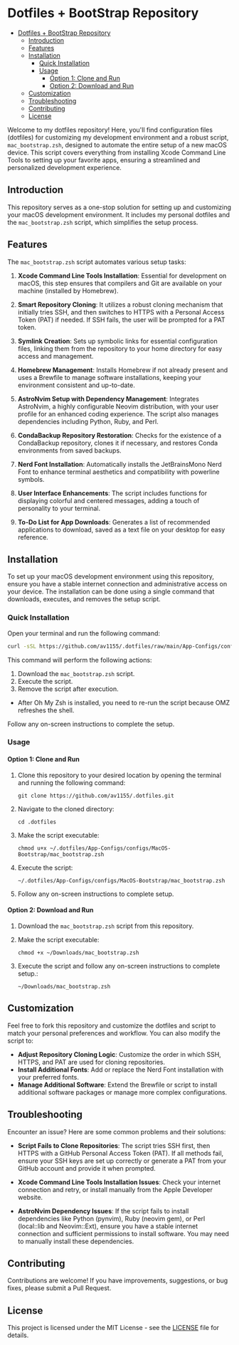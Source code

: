 # Dotfiles + BootStrap Repository

<!--toc:start-->

-   [Dotfiles + BootStrap Repository](#dotfiles-bootstrap-repository)
    -   [Introduction](#introduction)
    -   [Features](#features)
    -   [Installation](#installation)
        -   [Quick Installation](#quick-installation)
        -   [Usage](#usage)
            -   [Option 1: Clone and Run](#option-1-clone-and-run)
            -   [Option 2: Download and Run](#option-2-download-and-run)
    -   [Customization](#customization)
    -   [Troubleshooting](#troubleshooting)
    -   [Contributing](#contributing)
    -   [License](#license)
    <!--toc:end-->

Welcome to my dotfiles repository! Here, you'll find configuration files
(dotfiles) for customizing my development environment and a robust script,
`mac_bootstrap.zsh`, designed to automate the entire setup of a new macOS
device. This script covers everything from installing Xcode Command Line Tools
to setting up your favorite apps, ensuring a streamlined and personalized
development experience.

## Introduction

This repository serves as a one-stop solution for setting up and customizing
your macOS development environment. It includes my personal dotfiles and the
`mac_bootstrap.zsh` script, which simplifies the setup process.

## Features

The `mac_bootstrap.zsh` script automates various setup tasks:

1. **Xcode Command Line Tools Installation**: Essential for development on
   macOS, this step ensures that compilers and Git are available on your
   machine (installed by Homebrew).

2. **Smart Repository Cloning**: It utilizes a robust cloning mechanism that initially tries SSH, and then switches to HTTPS with a Personal Access Token (PAT) if needed. If SSH fails, the user will be prompted for a PAT token.

3. **Symlink Creation**: Sets up symbolic links for essential configuration
   files, linking them from the repository to your home directory for easy
   access and management.

4. **Homebrew Management**: Installs Homebrew if not already present and uses a
   Brewfile to manage software installations, keeping your environment
   consistent and up-to-date.

5. **AstroNvim Setup with Dependency Management**: Integrates AstroNvim, a highly configurable Neovim distribution, with your user profile for an enhanced coding experience. The script also manages dependencies including Python, Ruby, and Perl.

6. **CondaBackup Repository Restoration**: Checks for the existence of a
   CondaBackup repository, clones it if necessary, and restores Conda
   environments from saved backups.

7. **Nerd Font Installation**: Automatically installs the JetBrainsMono Nerd
   Font to enhance terminal aesthetics and compatibility with powerline
   symbols.

8. **User Interface Enhancements**: The script includes functions for displaying
   colorful and centered messages, adding a touch of personality to your
   terminal.

9. **To-Do List for App Downloads**: Generates a list of recommended
   applications to download, saved as a text file on your desktop for easy
   reference.

## Installation

To set up your macOS development environment using this repository, ensure you have a stable internet connection and administrative access on your device. The installation can be done using a single command that downloads, executes, and removes the setup script.

### Quick Installation

Open your terminal and run the following command:

```bash
curl -sSL https://github.com/av1155/.dotfiles/raw/main/App-Configs/configs/MacOS-Bootstrap/mac_bootstrap.zsh -o mac_bootstrap.zsh && zsh mac_bootstrap.zsh && rm mac_bootstrap.zsh
```

This command will perform the following actions:

1.  Download the `mac_bootstrap.zsh` script.
2.  Execute the script.
3.  Remove the script after execution.

-   After Oh My Zsh is installed, you need to re-run the script because OMZ refreshes the shell.

Follow any on-screen instructions to complete the setup.

### Usage

#### Option 1: Clone and Run

1. Clone this repository to your desired location by opening the terminal and
   running the following command:

    ```shell
    git clone https://github.com/av1155/.dotfiles.git
    ```

2. Navigate to the cloned directory:

    `cd .dotfiles`

3. Make the script executable:

    `chmod u+x ~/.dotfiles/App-Configs/configs/MacOS-Bootstrap/mac_bootstrap.zsh`

4. Execute the script:

    `~/.dotfiles/App-Configs/configs/MacOS-Bootstrap/mac_bootstrap.zsh`

5. Follow any on-screen instructions to complete setup.

#### Option 2: Download and Run

1. Download the `mac_bootstrap.zsh` script from this repository.

2. Make the script executable:

    `chmod +x ~/Downloads/mac_bootstrap.zsh`

3. Execute the script and follow any on-screen instructions to complete setup.:

    `~/Downloads/mac_bootstrap.zsh`

## Customization

Feel free to fork this repository and customize the dotfiles and script to match
your personal preferences and workflow. You can also modify the script to:

-   **Adjust Repository Cloning Logic**: Customize the order in which SSH,
    HTTPS, and PAT are used for cloning repositories.
-   **Install Additional Fonts**: Add or replace the Nerd Font installation
    with your preferred fonts.
-   **Manage Additional Software**: Extend the Brewfile or script to install
    additional software packages or manage more complex configurations.

## Troubleshooting

Encounter an issue? Here are some common problems and their solutions:

-   **Script Fails to Clone Repositories**: The script tries SSH first, then
    HTTPS with a GitHub Personal Access Token (PAT). If all
    methods fail, ensure your SSH keys are set up correctly or generate a PAT
    from your GitHub account and provide it when prompted.

-   **Xcode Command Line Tools Installation Issues**: Check your internet
    connection and retry, or install manually from the Apple Developer website.

-   **AstroNvim Dependency Issues**: If the script fails to install dependencies
    like Python (pynvim), Ruby (neovim gem), or Perl (local::lib and
    Neovim::Ext), ensure you have a stable internet connection and sufficient
    permissions to install software. You may need to manually install these
    dependencies.

## Contributing

Contributions are welcome! If you have improvements, suggestions, or bug fixes,
please submit a Pull Request.

## License

This project is licensed under the MIT License - see the [LICENSE](LICENSE) file for
details.
